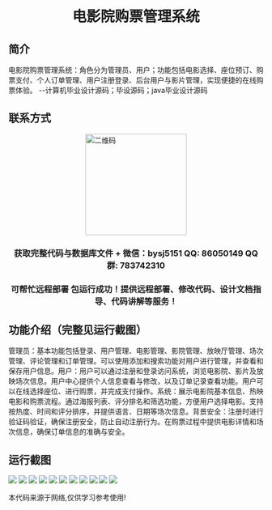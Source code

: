 <p><h1 align="center">电影院购票管理系统</h1></p>

## 简介
电影院购票管理系统：角色分为管理员、用户；功能包括电影选择、座位预订、购票支付、个人订单管理、用户注册登录、后台用户与影片管理，实现便捷的在线购票体验。    --计算机毕业设计源码；毕设源码；java毕业设计源码


## 联系方式
<img src="https://bs-1329754181.cos.ap-shanghai.myqcloud.com/wx.jpg" alt="二维码" style="display: block; margin: 0 auto;" width="200px">
<p><h3 align="center">获取完整代码与数据库文件 + 微信：bysj5151 QQ: 86050149 QQ群: 783742310</h3></p>
<p><h3 align="center">可帮忙远程部署 包运行成功！提供远程部署、修改代码、设计文档指导、代码讲解等服务！</h3></p>

## 功能介绍（完整见运行截图）
管理员：基本功能包括登录、用户管理、电影管理、影院管理、放映厅管理、场次管理、评论管理和订单管理。可以使用添加和搜索功能对用户进行管理，并查看和保存用户信息。用户：用户可以通过注册和登录访问系统，浏览电影院、影片及放映场次信息。用户中心提供个人信息查看与修改，以及订单记录查看功能。用户可以在线选择座位、进行购票，并完成支付操作。系统：展示电影院基本信息、热映电影和购票流程。通过海报列表、评分排名和筛选功能，方便用户选择电影。支持按热度、时间和评分排序，并提供语言、日期等场次信息。背景安全：注册时进行验证码验证，确保注册安全，防止自动注册行为。在购票过程中提供电影详情和场次信息，确保订单信息的准确与安全。


## 运行截图
![](imgs/588112-20221225154629317-1763370096.png)
![](imgs/588112-20221225154637856-1124617472.png)
![](imgs/588112-20221225154643698-2127415778.png)
![](imgs/588112-20221225154648340-417537312.png)
![](imgs/588112-20221225154655120-342705588.png)
![](imgs/588112-20221225154701249-63568216.png)
![](imgs/588112-20221225154706336-1766582406.png)
![](imgs/588112-20221225154710941-497832382.png)
![](imgs/588112-20221225154715404-611459658.png)
![](imgs/588112-20221225154719271-1840668445.png)
![](imgs/588112-20221225154723327-222035880.png)

<p>本代码来源于网络,仅供学习参考使用!</p>
